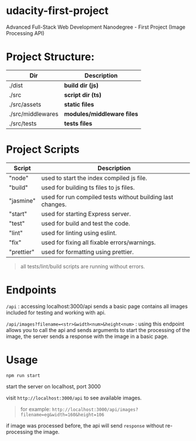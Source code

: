 # udacity-first-project
Advanced Full-Stack Web Development Nanodegree - First Project (Image Processing API)

# Project Structure:

| Dir               | Description                  |
| ----------------- | ---------------------------- |
| ./dist            | **build dir (js)**           |
| ./src             | **script dir (ts)**          |
| ./src/assets      | **static files**             |
| ./src/middlewares | **modules/middleware files** |
| ./src/tests       | **tests files**              |

# Project Scripts

| Script     | Description                                                |
| ---------- | ---------------------------------------------------------- |
| "node"     | used to start the index compiled js file.                  |
| "build"    | used for building ts files to js files.                    |
| "jasmine"  | used for run compiled tests without building last changes. |
| "start"    | used for starting Express server.                          |
| "test"     | used for build and test the code.                          |
| "lint"     | used for linting using eslint.                             |
| "fix"      | used for fixing all fixable errors/warnings.               |
| "prettier" | used for formatting using prettier.                        |

> all tests/lint/build scripts are running without errors.

# Endpoints

`/api` : accessing localhost:3000/api sends a basic page contains all images included for testing and working with api.

`/api/images?filename=<str>&width<num>&height<num>` : using this endpoint allows you to call the api and sends arguments to start the processing of the image, the server sends a response with the image in a basic page.

# Usage

```
npm run start
```
start the server on localhost, port 3000

visit `http://localhost:3000/api` to see available images.

>for example: `http://localhost:3000/api/images?filename=eg&width=160&height=106`

if image was processed before, the api will send `response` without re-processing the image.